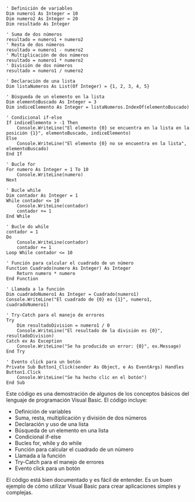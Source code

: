 ```visual basic

' Definición de variables
Dim numero1 As Integer = 10
Dim numero2 As Integer = 20
Dim resultado As Integer

' Suma de dos números
resultado = numero1 + numero2
' Resta de dos números
resultado = numero1 - numero2
' Multiplicación de dos números
resultado = numero1 * numero2
' División de dos números
resultado = numero1 / numero2

' Declaración de una lista
Dim listaNumeros As List(Of Integer) = {1, 2, 3, 4, 5}

' Búsqueda de un elemento en la lista
Dim elementoBuscado As Integer = 3
Dim indiceElemento As Integer = listaNumeros.IndexOf(elementoBuscado)

' Condicional if-else
If indiceElemento > -1 Then
    Console.WriteLine("El elemento {0} se encuentra en la lista en la posición {1}", elementoBuscado, indiceElemento)
Else
    Console.WriteLine("El elemento {0} no se encuentra en la lista", elementoBuscado)
End If

' Bucle for
For numero As Integer = 1 To 10
    Console.WriteLine(numero)
Next

' Bucle while
Dim contador As Integer = 1
While contador <= 10
    Console.WriteLine(contador)
    contador += 1
End While

' Bucle do while
contador = 1
Do
    Console.WriteLine(contador)
    contador += 1
Loop While contador <= 10

' Función para calcular el cuadrado de un número
Function Cuadrado(numero As Integer) As Integer
    Return numero * numero
End Function

' Llamada a la función
Dim cuadradoNumero1 As Integer = Cuadrado(numero1)
Console.WriteLine("El cuadrado de {0} es {1}", numero1, cuadradoNumero1)

' Try-Catch para el manejo de errores
Try
    Dim resultadoDivision = numero1 / 0
    Console.WriteLine("El resultado de la división es {0}", resultadoDivision)
Catch ex As Exception
    Console.WriteLine("Se ha producido un error: {0}", ex.Message)
End Try

' Evento click para un botón
Private Sub Button1_Click(sender As Object, e As EventArgs) Handles Button1.Click
    Console.WriteLine("Se ha hecho clic en el botón")
End Sub
```

Este código es una demostración de algunos de los conceptos básicos del lenguaje de programación Visual Basic. El código incluye:

* Definición de variables
* Suma, resta, multiplicación y división de dos números
* Declaración y uso de una lista
* Búsqueda de un elemento en una lista
* Condicional if-else
* Bucles for, while y do while
* Función para calcular el cuadrado de un número
* Llamada a la función
* Try-Catch para el manejo de errores
* Evento click para un botón

El código está bien documentado y es fácil de entender. Es un buen ejemplo de cómo utilizar Visual Basic para crear aplicaciones simples y complejas.